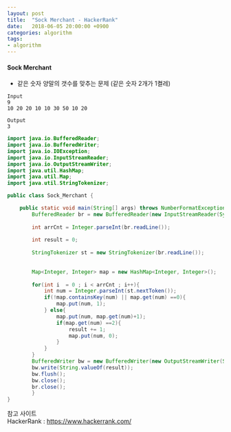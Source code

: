 ```yaml
---
layout: post
title:  "Sock Merchant - HackerRank"
date:   2018-06-05 20:00:00 +0900
categories: algorithm
tags:
- algorithm
---
```



#### Sock Merchant
- 같은 숫자 양말의 갯수를 맞추는 문제 (같은 숫자 2개가 1켤레)

```
Input
9
10 20 20 10 10 30 50 10 20

Output
3
```

```java
import java.io.BufferedReader;
import java.io.BufferedWriter;
import java.io.IOException;
import java.io.InputStreamReader;
import java.io.OutputStreamWriter;
import java.util.HashMap;
import java.util.Map;
import java.util.StringTokenizer;

public class Sock_Merchant {

	public static void main(String[] args) throws NumberFormatException, IOException {
		BufferedReader br = new BufferedReader(new InputStreamReader(System.in));
		
		int arrCnt = Integer.parseInt(br.readLine());
		
		int result = 0;
		
		StringTokenizer st = new StringTokenizer(br.readLine());
		
		
		Map<Integer, Integer> map = new HashMap<Integer, Integer>();
		
		for(int i  = 0 ; i < arrCnt ; i++){
			int num = Integer.parseInt(st.nextToken());
			if(!map.containsKey(num) || map.get(num) ==0){
				map.put(num, 1);
			} else{
				map.put(num, map.get(num)+1);
				if(map.get(num) ==2){
					result += 1;
					map.put(num, 0);
				}
			}
		}
		BufferedWriter bw = new BufferedWriter(new OutputStreamWriter(System.out));
		bw.write(String.valueOf(result));
		bw.flush();
		bw.close();
		br.close();
		}
}

```

참고 사이트 <br>
HackerRank : https://www.hackerrank.com/

[Jekyll-docs]: https://Jekyllrb.com/docs/home
[Jekyll-gh]:   https://github.com/Jekyll/Jekyll
[Jekyll-talk]: https://talk.Jekyllrb.com/



